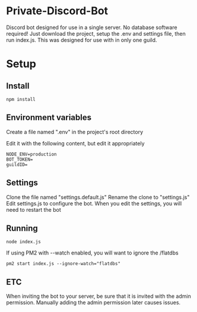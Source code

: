 # Private-Discord-Bot
Discord bot designed for use in a single server. No database software required! Just download the project, setup the .env and settings file, then run index.js.
This was designed for use with in only one guild.

# Setup

## Install

```
npm install
```

## Environment variables

Create a file named ".env" in the project's root directory

Edit it with the following content, but edit it appropriately

```
NODE_ENV=production
BOT_TOKEN=
guildID=
```

## Settings

Clone the file named "settings.default.js"
Rename the clone to "settings.js"
Edit settings.js to configure the bot. When you edit the settings, you will need to restart the bot

## Running

```
node index.js
```

If using PM2 with --watch enabled, you will want to ignore the /flatdbs
```
pm2 start index.js --ignore-watch="flatdbs"
```

## ETC
When inviting the bot to your server, be sure that it is invited with the admin permission. Manually adding the admin permission later causes issues.